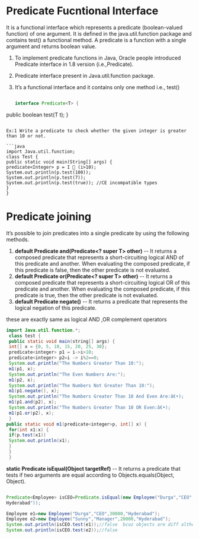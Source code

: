 # Predicate Fucntional Interface
It is a functional interface which represents a predicate (boolean-valued function) of one argument. 
It is defined in the java.util.function package and contains test() a functional method.
A predicate is a function with a single argument and returns boolean value.
1. To implement predicate functions in Java, Oracle people introduced Predicate interface in 1.8 version (i.e.,Predicate<T>).
2. Predicate interface present in Java.util.function package.
3. It’s a functional interface and it contains only one method i.e., test()

   ```java
   
   interface Predicate<T> {
 public boolean test(T t);
 }
 ```
 
Ex:1 Write a predicate to check whether the given integer is greater than 10 or not.

```java
import Java.util.function; 
 class Test { 
 public static void main(String[] args) { 
 predicate<Integer> p = I  (i>10); 
 System.out.println(p.test(100)); 
 System.out.println(p.test(7)); 
 System.out.println(p.test(true)); //CE incompatible types
 } 
 }
```
# Predicate joining
It’s possible to join predicates into a single predicate by using the following methods.
1. **default Predicate<T> and(Predicate<? super T> other)** -- It returns a composed predicate that represents a short-circuiting logical AND of this
 predicate and another. When evaluating the composed predicate, if this predicate is false, then the other predicate is not evaluated.
2. **default Predicate<T> or(Predicate<? super T> other)** -- It returns a composed predicate that represents a short-circuiting logical OR of this
 predicate and another. When evaluating the composed predicate, if this predicate is true, then the other predicate is not evaluated.
3. **default Predicate<T> negate()** -- It returns a predicate that represents the logical negation of this predicate.
   
these are exactly same as logical AND ,OR complement operators

```java
import Java.util.function.*; 
 class test { 
 public static void main(string[] args) { 
 int[] x = {0, 5, 10, 15, 20, 25, 30}; 
 predicate<integer> p1 = i->i>10; 
 predicate<integer> p2=i -> i%2==0; 
 System.out.println("The Numbers Greater Than 10:"); 
 m1(p1, x); 
 System.out.println("The Even Numbers Are:"); 
 m1(p2, x); 
 System.out.println("The Numbers Not Greater Than 10:"); 
 m1(p1.negate(), x); 
 System.out.println("The Numbers Greater Than 10 And Even Are:â€•); 
 m1(p1.and(p2), x); 
 System.out.println("The Numbers Greater Than 10 OR Even:â€•); 
 m1(p1.or(p2), x); 
 }
public static void m1(predicate<integer>p, int[] x) { 
 for(int x1:x) { 
 if(p.test(x1)) 
 System.out.println(x1); 
 } 
 } 
 }
```

 **static <T> Predicate<T> isEqual(Object targetRef)** -- It returns a predicate that tests if two arguments are equal according to 
 Objects.equals(Object, Object).

 ```java

Predicate<Employee> isCEO=Predicate.isEqual(new Employee("Durga","CEO",30000,"
Hyderabad")); 
 
 Employee e1=new Employee("Durga","CEO",30000,"Hyderabad"); 
 Employee e2=new Employee("Sunny","Manager",20000,"Hyderabad"); 
 System.out.println(isCEO.test(e1));//false  bcoz objects are diff although they have same values (it uses equals() method of Object class)
 System.out.println(isCEO.test(e2));//false
```
   
